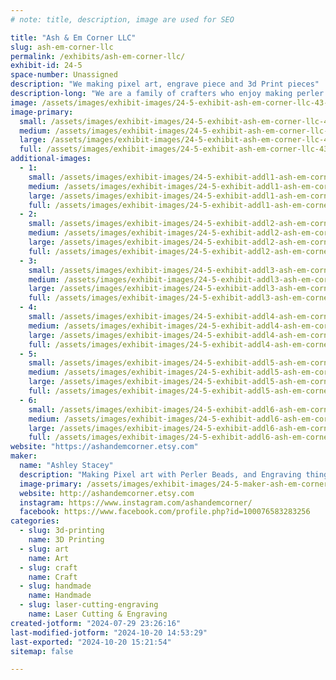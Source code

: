 ```yaml
---
# note: title, description, image are used for SEO

title: "Ash & Em Corner LLC"
slug: ash-em-corner-llc
permalink: /exhibits/ash-em-corner-llc/
exhibit-id: 24-5
space-number: Unassigned
description: "We making pixel art, engrave piece and 3d Print pieces"
description-long: "We are a family of crafters who enjoy making perler bead art, 3d printing and engraving pieces."
image: /assets/images/exhibit-images/24-5-exhibit-ash-em-corner-llc-43-logo1-3503-large.png
image-primary: 
  small: /assets/images/exhibit-images/24-5-exhibit-ash-em-corner-llc-43-logo1-3503-small.png
  medium: /assets/images/exhibit-images/24-5-exhibit-ash-em-corner-llc-43-logo1-3503-medium.png
  large: /assets/images/exhibit-images/24-5-exhibit-ash-em-corner-llc-43-logo1-3503-large.png
  full: /assets/images/exhibit-images/24-5-exhibit-ash-em-corner-llc-43-logo1-3503-full.png
additional-images: 
  - 1:
    small: /assets/images/exhibit-images/24-5-exhibit-addl1-ash-em-corner-llc-img-6714-small.jpeg
    medium: /assets/images/exhibit-images/24-5-exhibit-addl1-ash-em-corner-llc-img-6714-medium.jpeg
    large: /assets/images/exhibit-images/24-5-exhibit-addl1-ash-em-corner-llc-img-6714-large.jpeg
    full: /assets/images/exhibit-images/24-5-exhibit-addl1-ash-em-corner-llc-img-6714-full.jpeg
  - 2:
    small: /assets/images/exhibit-images/24-5-exhibit-addl2-ash-em-corner-llc-107dfbc7-876d-4dba-a8a2-ec68f7bbadba-small.jpeg
    medium: /assets/images/exhibit-images/24-5-exhibit-addl2-ash-em-corner-llc-107dfbc7-876d-4dba-a8a2-ec68f7bbadba-medium.jpeg
    large: /assets/images/exhibit-images/24-5-exhibit-addl2-ash-em-corner-llc-107dfbc7-876d-4dba-a8a2-ec68f7bbadba-large.jpeg
    full: /assets/images/exhibit-images/24-5-exhibit-addl2-ash-em-corner-llc-107dfbc7-876d-4dba-a8a2-ec68f7bbadba-full.jpeg
  - 3:
    small: /assets/images/exhibit-images/24-5-exhibit-addl3-ash-em-corner-llc-2873c579-cae8-4cfa-a9e6-46338d3069f6-small.jpeg
    medium: /assets/images/exhibit-images/24-5-exhibit-addl3-ash-em-corner-llc-2873c579-cae8-4cfa-a9e6-46338d3069f6-medium.jpeg
    large: /assets/images/exhibit-images/24-5-exhibit-addl3-ash-em-corner-llc-2873c579-cae8-4cfa-a9e6-46338d3069f6-large.jpeg
    full: /assets/images/exhibit-images/24-5-exhibit-addl3-ash-em-corner-llc-2873c579-cae8-4cfa-a9e6-46338d3069f6-full.jpeg
  - 4:
    small: /assets/images/exhibit-images/24-5-exhibit-addl4-ash-em-corner-llc-db5616de-cb21-4899-9d6a-b24e49887e8b-small.jpeg
    medium: /assets/images/exhibit-images/24-5-exhibit-addl4-ash-em-corner-llc-db5616de-cb21-4899-9d6a-b24e49887e8b-medium.jpeg
    large: /assets/images/exhibit-images/24-5-exhibit-addl4-ash-em-corner-llc-db5616de-cb21-4899-9d6a-b24e49887e8b-large.jpeg
    full: /assets/images/exhibit-images/24-5-exhibit-addl4-ash-em-corner-llc-db5616de-cb21-4899-9d6a-b24e49887e8b-full.jpeg
  - 5:
    small: /assets/images/exhibit-images/24-5-exhibit-addl5-ash-em-corner-llc-6730970e-2029-45b7-9860-8343b25ae26d-small.jpeg
    medium: /assets/images/exhibit-images/24-5-exhibit-addl5-ash-em-corner-llc-6730970e-2029-45b7-9860-8343b25ae26d-medium.jpeg
    large: /assets/images/exhibit-images/24-5-exhibit-addl5-ash-em-corner-llc-6730970e-2029-45b7-9860-8343b25ae26d-large.jpeg
    full: /assets/images/exhibit-images/24-5-exhibit-addl5-ash-em-corner-llc-6730970e-2029-45b7-9860-8343b25ae26d-full.jpeg
  - 6:
    small: /assets/images/exhibit-images/24-5-exhibit-addl6-ash-em-corner-llc-4c332eb5-18f1-46bb-9bd9-40fcdb851eb6-small.jpeg
    medium: /assets/images/exhibit-images/24-5-exhibit-addl6-ash-em-corner-llc-4c332eb5-18f1-46bb-9bd9-40fcdb851eb6-medium.jpeg
    large: /assets/images/exhibit-images/24-5-exhibit-addl6-ash-em-corner-llc-4c332eb5-18f1-46bb-9bd9-40fcdb851eb6-large.jpeg
    full: /assets/images/exhibit-images/24-5-exhibit-addl6-ash-em-corner-llc-4c332eb5-18f1-46bb-9bd9-40fcdb851eb6-full.jpeg
website: "https://ashandemcorner.etsy.com"
maker: 
  name: "Ashley Stacey"
  description: "Making Pixel art with Perler Beads, and Engraving things, and 3d printing things."
  image-primary: /assets/images/exhibit-images/24-5-maker-ash-em-corner-llc-logo1-medium.png
  website: http://ashandemcorner.etsy.com
  instagram: https://www.instagram.com/ashandemcorner/
  facebook: https://www.facebook.com/profile.php?id=100076583283256
categories: 
  - slug: 3d-printing
    name: 3D Printing
  - slug: art
    name: Art
  - slug: craft
    name: Craft
  - slug: handmade
    name: Handmade
  - slug: laser-cutting-engraving
    name: Laser Cutting & Engraving
created-jotform: "2024-07-29 23:26:16"
last-modified-jotform: "2024-10-20 14:53:29"
last-exported: "2024-10-20 15:21:54"
sitemap: false

---
```

